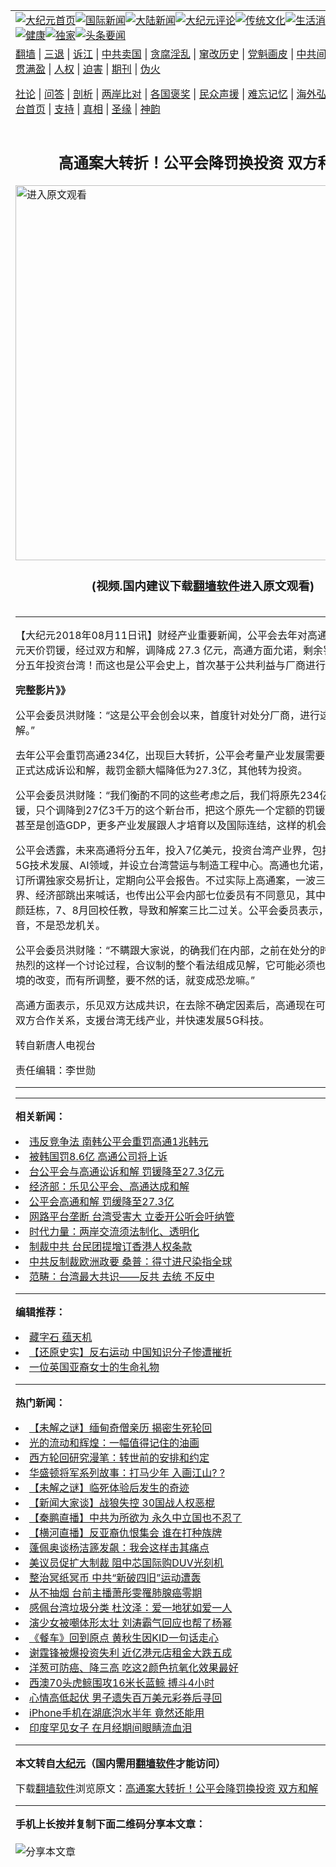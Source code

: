 <a name="1" id="1" target="_blank"></a><span id="1"></span>
<table align=center border="0"><tr><td colspan="2" VALIGN=TOP><a href="https://github.com/yttmga3088/djy/blob/master/gb/nf1351518.md#1"><img src="https://raw.githubusercontent.com/yttmga3088/www/master/t/djy/1.jpg" title="大纪元首页" alt="大纪元首页"></a><a href="https://github.com/yttmga3088/djy/blob/master/gb/n24hr.md#1"><img src="https://raw.githubusercontent.com/yttmga3088/www/master/t/djy/3.jpg" title="国际新闻" alt="国际新闻"></a><a href="https://github.com/yttmga3088/djy/blob/master/gb/nsc413.md#1"><img src="https://raw.githubusercontent.com/yttmga3088/www/master/t/djy/4.jpg" title="大陆新闻" alt="大陆新闻"></a><a href="https://github.com/yttmga3088/djy/blob/master/gb/news392.md#1"><img src="https://raw.githubusercontent.com/yttmga3088/www/master/t/djy/5.jpg" title="大纪元评论" alt="大纪元评论"></a><a href="https://github.com/yttmga3088/djy/blob/master/gb/news2007.md#1"><img src="https://raw.githubusercontent.com/yttmga3088/www/master/t/djy/6.jpg" title="传统文化" alt="传统文化"></a><a href="https://github.com/yttmga3088/djy/blob/master/gb/news2008.md#1"><img src="https://raw.githubusercontent.com/yttmga3088/www/master/t/djy/7.jpg" title="生活消费" alt="生活消费"></a><a href="https://github.com/yttmga3088/djy/blob/master/gb/ncyule.md#1"><img src="https://raw.githubusercontent.com/yttmga3088/www/master/t/djy/8.jpg" title="娱乐休闲" alt="娱乐休闲"></a><a href="https://github.com/yttmga3088/djy/blob/master/gb/nsc1002.md#1"><img src="https://raw.githubusercontent.com/yttmga3088/www/master/t/djy/9.jpg" title="健康" alt="健康"></a><a href="https://github.com/yttmga3088/djy/blob/master/gb/nf6092.md#1"><img src="https://raw.githubusercontent.com/yttmga3088/www/master/t/djy/10a.jpg" title="独家" alt="独家"></a><a href="https://github.com/yttmga3088/djy/blob/master/gb/nf4514.md#1"><img src="https://raw.githubusercontent.com/yttmga3088/www/master/t/djy/12a.jpg" title="头条要闻" alt="头条要闻"></a></td></tr>
<tr><td colspan="2" VALIGN=TOP><a target="_blank" href="https://github.com/yttmga3088/www/blob/master/README.md?zsrh#1">翻墙</a> | <a target="_blank" href="https://github.com/yttmga3088/djy/blob/master/gb/nf5657.md#1">三退</a> | <a target="_blank" href="https://github.com/yttmga3088/djy/blob/master/gb/nf6124.md#1">诉江</a> | <a target="_blank" href="https://github.com/yttmga3088/djy/blob/master/gb/nf1176117.md#1">中共卖国</a> | <a target="_blank" href="https://github.com/yttmga3088/djy/blob/master/gb/nf5773.md#1">贪腐淫乱</a> | <a target="_blank" href="https://github.com/yttmga3088/djy/blob/master/gb/nf1176115.md#1">窜改历史</a> | <a target="_blank" href="https://github.com/yttmga3088/djy/blob/master/gb/nf1176107.md#1">党魁画皮</a> | <a target="_blank" href="https://github.com/yttmga3088/djy/blob/master/gb/nf1320400.md#1">中共间谍</a> | <a target="_blank" href="https://github.com/yttmga3088/djy/blob/master/gb/nf1176114.md#1">破坏传统</a> | <a target="_blank" href="https://github.com/yttmga3088/ntdtv/blob/master/gb/prog447_1.md#1">恶贯满盈</a> | <a target="_blank" href="https://github.com/yttmga3088/djy/blob/master/gb/ncid278.md#1">人权</a> | <a target="_blank" href="https://github.com/yttmga3088/djy/blob/master/gb/nf1176111.md#1">迫害</a> | <a target="_blank" href="https://gitlab.com/szzdlab/mh-qikan/blob/master/README.md#1">期刊</a> | <a target="_blank" href="https://github.com/yttmga3088/djy/blob/master/gb/nf5562.md#1">伪火</a></p><p><a target="_blank" href="https://github.com/yttmga3088/djy/blob/master/gb/9p.md#1">社论</a> | <a target="_blank" href="https://github.com/yttmga3088/djy/blob/master/gb/nf4378.md#1">问答</a> | <a target="_blank" href="https://github.com/yttmga3088/djy/blob/master/gb/nf5792.md#1">剖析</a> | <a target="_blank" href="https://github.com/yttmga3088/djy/blob/master/gb/nf5735.md#1">两岸比对</a> | <a target="_blank" href="https://github.com/yttmga3088/djy/blob/master/gb/nf6119.md#1">各国褒奖</a> | <a target="_blank" href="https://github.com/yttmga3088/djy/blob/master/gb/nf6120.md#1">民众声援</a> | <a target="_blank" href="https://github.com/yttmga3088/djy/blob/master/gb/nf1188594.md#1">难忘记忆</a> | <a target="_blank" href="https://github.com/yttmga3088/djy/blob/master/gb/nf3180.md#1">海外弘传</a> | <a target="_blank" href="https://github.com/yttmga3088/djy/blob/master/gb/nf5410.md#1">万人上访</a> | <a target="_blank" href="https://github.com/yttmga3088/www/blob/master/README.md?zsrh#1">平台首页</a> | <a target="_blank" href="https://github.com/yttmga3088/djy/blob/master/gb/nf4386.md#1">支持</a> | <a target="_blank" href="https://github.com/yttmga3088/djy/blob/master/gb/nf4389.md#1">真相</a> | <a target="_blank" href="https://github.com/yttmga3088/djy/blob/master/gb/nf5790.md#1">圣缘</a> | <a target="_blank" href="https://github.com/yttmga3088/djy/blob/master/gb/nf4786.md#1">神韵</a></td></tr>
<tr><td VALIGN=TOP width="626"><h2 align=center>高通案大转折！公平会降罚换投资 双方和解</h2>
<a href="https://git.io/JYv4Q"><img width="600" src="https://raw.githubusercontent.com/yttmga3088/djy/master/gb/300/djtsp.jpg"title="进入原文观看"  alt="进入原文观看"></a><h3 align=center>(视频.国内建议下载<a href="https://github.com/yttmga3088/www/blob/master/README.md#8">翻墙软件</a>进入原文观看)</h3>
<h6></h6>
<hr>
<p>【大纪元2018年08月11日讯】财经产业重要新闻，<ahref="https://github.com/yttmga3088/djy/blob/master/gb/tag/%E5%85%AC%E5%B9%B3%E4%BC%9A.md#1">公平会</a>去年对<ahref="https://github.com/yttmga3088/djy/blob/master/gb/tag/%E9%AB%98%E9%80%9A.md#1">高通</a>祭出 234 亿元天价罚锾，经过双方和解，调降成 27.3 亿元，高通方面允诺，剩余罚锾金额，将分五年投资台湾！而这也是<ahref="https://github.com/yttmga3088/djy/blob/master/gb/tag/%E5%85%AC%E5%B9%B3%E4%BC%9A.md#1">公平会</a>史上，首次基于公共利益与厂商进行的诉讼和解。</p>
<p><strong>完整影片》》</strong><br />
<div class="video_fit_container epoch_player"><div class="player-container" id="player-container-dcf6bec8-4b45-485d-505e-ca5bbe56f21c" data-id="player-dcf6bec8-4b45-485d-505e-ca5bbe56f21c"></div></div><a src="//vs.youmaker.com/assets/player/dcf6bec8-4b45-485d-505e-ca5bbe56f21c?r=16x9&amp;s=720x480&&api=7&url=https%3A%2F%2Fwww.epochtimes.com%2Fgb%2F18%2F8%2F11%2Fn10630868.md#1"></a></p>
<p>公平会委员<ahref="https://github.com/yttmga3088/djy/blob/master/gb/tag/%E6%B4%AA%E8%B4%A2%E9%9A%86.md#1">洪财隆</a>：“这是公平会创会以来，首度针对处分厂商，进行这个诉讼案的和解。”</p>
<p>去年公平会重罚<ahref="https://github.com/yttmga3088/djy/blob/master/gb/tag/%E9%AB%98%E9%80%9A.md#1">高通</a>234亿，出现巨大转折，公平会考量产业发展需要，昨天与高通正式达成诉讼和解，裁罚金额大幅降低为27.3亿，其他转为投资。</p>
<p>公平会委员<ahref="https://github.com/yttmga3088/djy/blob/master/gb/tag/%E6%B4%AA%E8%B4%A2%E9%9A%86.md#1">洪财隆</a>：“我们衡酌不同的这些考虑之后，我们将原先234亿新台币的罚锾，只个调降到27亿3千万的这个新台币，把这个原先一个定额的罚锾，转成GDP，甚至是创造GDP，更多产业发展跟人才培育以及国际连结，这样的机会。”</p>
<p>公平会透露，未来高通将分五年，投入7亿美元，投资台湾产业界，包括行动通讯、5G技术发展、AI领域，并设立台湾营运与制造工程中心。高通也允诺，与厂商不再签订所谓独家交易折让，定期向公平会报告。不过实际上高通案，一波三折，不只产业界、经济部跳出来喊话，也传出公平会内部七位委员有不同意见，其中委员张宏浩、颜廷栋，7、8月回校任教，导致和解案三比二过关。公平会委员表示，会听取外界声音，不是恐龙机关。</p>
<p>公平会委员洪财隆：“不瞒跟大家说，的确我们在内部，之前在处分的时候，的确有很热烈的这样一个讨论过程，合议制的整个看法组成见解，它可能必须也会随着整个环境的改变，而有所调整，要不然的话，就变成恐龙嘛。”</p>
<p>高通方面表示，乐见双方达成共识，在去除不确定因素后，高通现在可以专注在拓展双方合作关系，支援台湾无线产业，并快速发展5G科技。</p>
<p>转自新唐人电视台</p>
<p>责任编辑：李世勋</p>

<hr>
<hr>

<strong>相关新闻：</strong>
<li><a href="https://github.com/yttmga3088/djy/blob/master/gb/16/12/28/n8640323.md#1">违反竞争法 南韩公平会重罚高通1兆韩元</a></li>
<li><a href="https://github.com/yttmga3088/djy/blob/master/gb/16/12/30/n8648712.md#1">被韩国罚8.6亿 高通公司将上诉</a></li>
<li><a href="https://github.com/yttmga3088/djy/blob/master/gb/18/8/10/n10628719.md#1">台公平会与高通讼诉和解  罚锾降至27.3亿元</a></li>
<li><a href="https://github.com/yttmga3088/djy/blob/master/gb/18/8/10/n10629606.md#1">经济部：乐见公平会、高通达成和解</a></li>
<li><a href="https://github.com/yttmga3088/djy/blob/master/gb/18/8/10/n10629668.md#1">公平会高通和解 罚缓降至27.3亿</a></li>
<li><a href="https://github.com/yttmga3088/djy/blob/master/gb/21/3/24/n12831424.md#1">网路平台垄断 台湾受害大 立委开公听会吁纳管</a></li>
<li><a href="https://github.com/yttmga3088/djy/blob/master/gb/21/3/23/n12830242.md#1">时代力量：两岸交流须法制化、透明化</a></li>
<li><a href="https://github.com/yttmga3088/djy/blob/master/gb/21/3/23/n12830388.md#1">制裁中共 台民团提增订香港人权条款</a></li>
<li><a href="https://github.com/yttmga3088/djy/blob/master/gb/21/3/23/n12830396.md#1">中共反制裁欧洲政要 桑普：得寸进尺染指全球</a></li>
<li><a href="https://github.com/yttmga3088/djy/blob/master/gb/21/3/23/n12830425.md#1">范畴：台湾最大共识——反共 去统 不反中</a></li>
<hr>


<strong>编辑推荐：</strong>
<li><a href="https://github.com/yttmga3088/djy/blob/master/gb/14/6/9/n4173977.md?dfh#1" target="_blank">藏字石 蕴天机</a></li><li><a href="https://github.com/tsiac2612/djy/blob/master/gb/18/9/10/n10702629.md#1" target="_blank">【还原史实】反右运动 中国知识分子惨遭摧折</a></li><li><a href="https://github.com/tsiac2612/djy/blob/master/gb/17/4/28/n9085516.md#1" target="_blank">一位英国亚裔女士的生命礼物</a></li><hr>


<strong>热门新闻：</strong>
<li><a href="https://github.com/yttmga3088/djy/blob/master/gb/21/3/16/n12815794.md#1">【未解之谜】缅甸奇僧亲历 揭密生死轮回</a></li>
<li><a href="https://github.com/yttmga3088/djy/blob/master/gb/21/3/21/n12825595.md#1">光的流动和辉煌：一幅值得记住的油画</a></li>
<li><a href="https://github.com/yttmga3088/djy/blob/master/gb/21/3/14/n12810364.md#1">西方轮回研究漫笔：转世前的安排和约定</a></li>
<li><a href="https://github.com/yttmga3088/djy/blob/master/gb/20/4/3/n11999735.md#1">华盛顿将军系列故事：打马少年 入画江山? ?</a></li>
<li><a href="https://github.com/yttmga3088/djy/blob/master/gb/21/3/18/n12820656.md#1">【未解之谜】临死体验后发生的奇迹</a></li>
<li><a href="https://github.com/yttmga3088/djy/blob/master/gb/21/3/23/n12830225.md#1">【新闻大家谈】战狼失控 30国战人权恶棍</a></li>
<li><a href="https://github.com/yttmga3088/djy/blob/master/gb/21/3/22/n12828912.md#1">【秦鹏直播】中共为所欲为 永久中立国也不忍了</a></li>
<li><a href="https://github.com/yttmga3088/djy/blob/master/gb/21/3/22/n12828962.md#1">【横河直播】反亚裔仇恨集会 谁在打种族牌</a></li>
<li><a href="https://github.com/yttmga3088/djy/blob/master/gb/21/3/21/n12825808.md#1">蓬佩奥谈杨洁篪发飙：我会这样击其痛点</a></li>
<li><a href="https://github.com/yttmga3088/djy/blob/master/gb/21/3/20/n12824695.md#1">美议员促扩大制裁 阻中芯国际购DUV光刻机</a></li>
<li><a href="https://github.com/yttmga3088/djy/blob/master/gb/21/3/21/n12826026.md#1">整治冥纸冥币  中共“新破四旧”运动遭轰</a></li>
<li><a href="https://github.com/yttmga3088/djy/blob/master/gb/21/3/22/n12827069.md#1">从不抽烟 台前主播萧彤雯罹肺腺癌零期</a></li>
<li><a href="https://github.com/yttmga3088/djy/blob/master/gb/21/3/21/n12826073.md#1">感佩台湾垃圾分类 杜汶泽：爱一地犹如爱一人</a></li>
<li><a href="https://github.com/yttmga3088/djy/blob/master/gb/21/3/22/n12828661.md#1">演少女被嘲体形太壮 刘涛霸气回应也帮了杨幂</a></li>
<li><a href="https://github.com/yttmga3088/djy/blob/master/gb/21/3/21/n12825025.md#1">《餐车》回到原点 黄秋生因KID一句话走心</a></li>
<li><a href="https://github.com/yttmga3088/djy/blob/master/gb/21/3/23/n12828972.md#1">谢霆锋被爆投资失利 近亿港元店租金大跌五成</a></li>
<li><a href="https://github.com/yttmga3088/djy/blob/master/gb/21/3/19/n12821223.md#1">洋葱可防癌、降三高 吃这2颜色抗氧化效果最好</a></li>
<li><a href="https://github.com/yttmga3088/djy/blob/master/gb/21/3/21/n12825217.md#1">西澳70头虎鲸围攻16米长蓝鲸 搏斗4小时</a></li>
<li><a href="https://github.com/yttmga3088/djy/blob/master/gb/21/3/22/n12827458.md#1">心情高低起伏 男子遗失百万美元彩券后寻回</a></li>
<li><a href="https://github.com/yttmga3088/djy/blob/master/gb/21/3/22/n12826876.md#1">iPhone手机在湖底泡水半年 竟然还能用</a></li>
<li><a href="https://github.com/yttmga3088/djy/blob/master/gb/21/3/22/n12827163.md#1">印度罕见女子 在月经期间眼睛流血泪</a></li>
<hr>

<strong>本文转自<a href="https://www.epochtimes.com">大纪元</a>（国内需用<a href="https://github.com/yttmga3088/www/blob/master/README.md#8">翻墙软件</a>才能访问）</strong><p>下载<a href="https://github.com/yttmga3088/www/blob/master/README.md#8">翻墙软件</a>浏览原文：<a href="https://www.epochtimes.com/gb/18/8/11/n10630868.htm">高通案大转折！公平会降罚换投资 双方和解</a></p><hr>

<strong>手机上长按并复制下面二维码分享本文章：</strong><br><br><img src="https://chart.apis.google.com/chart?cht=qr&chs=240x240&choe=UTF-8&chld=M|2&chl=https://github.com/yttmga3088/djy/blob/master/gb/18/8/11/n10630868.md%231" title="分享本文章"></td><td VALIGN=TOP><a href="https://github.com/yttmga3088/djy/blob/master/gb/16/1/21/n4622075.md?dfh#1" target="_blank"><img src="https://raw.githubusercontent.com/yttmga3088/djy/master/gb/300/wei-f1.jpg" title="中共的伪火骗局"  alt="中共的伪火骗局"></a><br><a href="https://github.com/yttmga3088/www/blob/master/README.md?dfh#9" target="_blank"><img src="https://raw.githubusercontent.com/yttmga3088/djy/master/gb/300/yong-h.jpg" title="永恒的见证"  alt="永恒的见证"></a><br><a href="https://github.com/yttmga3088/djy/blob/master/gb/13/9/29/n3974789.md?dfh#1" target="_blank"><img src="https://raw.githubusercontent.com/yttmga3088/djy/master/gb/300/shang-lnz.jpg" title="善良女子被中共投男牢"  alt="善良女子被中共投男牢"></a><br><a href="https://github.com/yttmga3088/djy/blob/master/gb/16/3/16/n4663449.md?dfh#1" target="_blank"><img src="https://raw.githubusercontent.com/yttmga3088/djy/master/gb/300/huo-z3.jpg" title="警卫目击活摘器官"  alt="警卫目击活摘器官"></a><br><a href="https://github.com/yttmga3088/djy/blob/master/gb/16/8/7/n8177641.md?dfh#1" target="_blank"><img src="https://raw.githubusercontent.com/yttmga3088/djy/master/gb/300/huo-z4.jpg" title="证人描述活摘恐怖"  alt="证人描述活摘恐怖"></a><br><a href="https://github.com/yttmga3088/djy/blob/master/gb/10/4/19/n2881569.md?dfh#1" target="_blank"><img src="https://raw.githubusercontent.com/yttmga3088/djy/master/gb/300/huo-z1.jpg" title="揭开活摘器官黑幕"  alt="揭开活摘器官黑幕"></a><br><a href="https://github.com/yttmga3088/djy/blob/master/gb/10/11/7/n3077476.md?dfh#1" target="_blank"><img src="https://raw.githubusercontent.com/yttmga3088/djy/master/gb/300/ma-ks.jpg" title="马克思的成魔之路"  alt="马克思的成魔之路"></a><br><a href="https://github.com/yttmga3088/djy/blob/master/gb/14/6/9/n4173977.md?dfh#1" target="_blank"><img src="https://raw.githubusercontent.com/yttmga3088/djy/master/gb/300/chang-zs.jpg" title="藏字石 蕴天机"  alt="藏字石 蕴天机"></a><br><a href="https://github.com/yttmga3088/djy/blob/master/gb/18/5/10/n10381511.md?dfh#1" target="_blank"><img src="https://raw.githubusercontent.com/yttmga3088/djy/master/gb/300/st1.jpg" title="关注三亿人三退"  alt="关注三亿人三退"></a><br><a href="https://github.com/yttmga3088/djy/blob/master/gb/18/3/21/n10237682.md?dfh#1" target="_blank"><img src="https://raw.githubusercontent.com/yttmga3088/djy/master/gb/300/jie-t.jpg" title="解体中共复兴中华"  alt="解体中共复兴中华"></a><br><a href="https://github.com/yttmga3088/djy/blob/master/gb/9/2/9/n2422991.md?dfh#1" target="_blank"><img src="https://raw.githubusercontent.com/yttmga3088/djy/master/gb/300/gao-zs.jpg" title="中共迫害良心律师"  alt="中共迫害良心律师"></a><br><a href="https://github.com/yttmga3088/djy/blob/master/gb/18/12/9/n10900044.md?dfh#1" target="_blank"><img src="https://raw.githubusercontent.com/yttmga3088/djy/master/gb/300/sj1.jpg" title="三百多万人举报江泽民"  alt="三百多万人举报江泽民"></a><br><a href="https://github.com/yttmga3088/djy/blob/master/gb/18/8/28/n10672014.md?dfh#1" target="_blank"><img src="https://raw.githubusercontent.com/yttmga3088/djy/master/gb/300/sj2.jpg" title="这些官员为何起诉江泽民"  alt="这些官员为何起诉江泽民"></a><br><a href="https://github.com/yttmga3088/djy/blob/master/gb/8/12/18/n2367165.md?dfh#1" target="_blank"><img src="https://raw.githubusercontent.com/yttmga3088/djy/master/gb/300/liangan.jpg" title="海峡两岸的强烈对比"  alt="海峡两岸的强烈对比"></a><br><a href="https://github.com/yttmga3088/djy/blob/master/gb/15/12/10/n4593139.md?dfh#1" target="_blank"><img src="https://raw.githubusercontent.com/yttmga3088/djy/master/gb/300/jia-ndzl.jpg" title="加拿大总理的贺信"  alt="加拿大总理的贺信"></a><br><a href="https://github.com/yttmga3088/djy/blob/master/gb/11/6/17/n3289382.md?dfh#1" target="_blank"><img src="https://raw.githubusercontent.com/yttmga3088/djy/master/gb/300/xiao-wd.jpg" title="探寻真相兼听则明"  alt="探寻真相兼听则明"></a><br><a href="https://github.com/yttmga3088/djy/blob/master/gb/18/10/27/n10812623.md?dfh#1" target="_blank"><img src="https://raw.githubusercontent.com/yttmga3088/djy/master/gb/300/yindu.jpg" title="印度媒体报道东方"  alt="印度媒体报道东方"></a><br><a href="https://github.com/yttmga3088/djy/blob/master/gb/18/6/9/n10469652.md?dfh#1" target="_blank"><img src="https://raw.githubusercontent.com/yttmga3088/djy/master/gb/300/xie-j.jpg" title="不一样的海外校园"  alt="不一样的海外校园"></a><br><a href="https://github.com/yttmga3088/djy/blob/master/gb/7/4/5/n1669415.md?dfh#1" target="_blank"><img src="https://raw.githubusercontent.com/yttmga3088/djy/master/gb/300/li-up.jpg" title="从大师到徒弟的传奇"  alt="从大师到徒弟的传奇"></a><br><a href="https://github.com/yttmga3088/djy/blob/master/gb/17/5/26/n9191512.md?dfh#1" target="_blank"><img src="https://raw.githubusercontent.com/yttmga3088/djy/master/gb/300/zfl2.jpg" title="亿万人与东方一本奇书"  alt="亿万人与东方一本奇书"></a><br><a href="https://github.com/yttmga3088/djy/blob/master/gb/13/11/27/n4020290.md?dfh#1" target="_blank"><img src="https://raw.githubusercontent.com/yttmga3088/djy/master/gb/300/zhen-h.jpg" title="大陆见不到的震撼场面"  alt="大陆见不到的震撼场面"></a><br><a href="https://github.com/yttmga3088/djy/blob/master/gb/15/7/17/n4482910.md?dfh#1" target="_blank"><img src="https://raw.githubusercontent.com/yttmga3088/djy/master/gb/300/dalu-sk.jpg" title="人心向善 大陆当初盛况"  alt="人心向善 大陆当初盛况"></a><br><a href="https://github.com/yttmga3088/djy/blob/master/gb/19/1/5/n10955468.md?dfh#1" target="_blank"><img src="https://raw.githubusercontent.com/yttmga3088/djy/master/gb/300/zfl1.jpg" title="追寻真理 这书讲什么"  alt="追寻真理 这书讲什么"></a><br><a href="https://github.com/yttmga3088/www/blob/master/README.md?dfh#1" target="_blank"><img src="https://raw.githubusercontent.com/yttmga3088/djy/master/gb/300/fq1.jpg" title="下载免费翻墙软件"  alt="下载免费翻墙软件"></a><br></td></tr></table>
